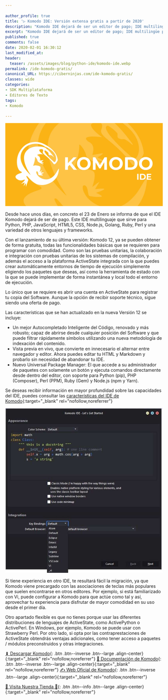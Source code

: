 ```yaml
---

author_profile: true
title: '▷ Komodo IDE: Versión extensa gratis a partir de 2020'
description: "Komodo IDE dejará de ser un editor de pago; IDE multilingüe para Python, PHP, JavaScript, HTML5, CSS, Node.js, Golang, Ruby, Perl y una variedad de otros lenguajes y frameworks"
excerpt: "Komodo IDE dejará de ser un editor de pago; IDE multilingüe para Python, PHP, JavaScript, HTML5, CSS, Node.js, Golang, Ruby, Perl y una variedad de otros lenguajes y frameworks"
published: true
comments: false
date: 2020-02-01 16:30:12
last_modified_at: 
header:
  teaser: /assets/images/blog/python-ide/komodo-ide.webp
permalink: /ide-komodo-gratis/
canonical_URL: https://ciberninjas.com/ide-komodo-gratis/
classes: wide
categories:
- SDK Multiplataforma
- Editores de Texto
tags:
- Komodo

---
```


![Logotipo del entorno de desarrollo o IDE denominado Komodo IDE](/assets/images/blog/python-ide/komodo-ide.webp "Logotipo del entorno de desarrollo o IDE denominado Komodo IDE")

Desde hace unos días, en concreto el 23 de Enero se informa de que el IDE Komodo dejará de ser de pago. Este IDE multilinguaje que sirve para Python, PHP, JavaScript, HTML5, CSS, Node.js, Golang, Ruby, Perl y una variedad de otros lenguajes y frameworks.

Con el lanzamiento de su última versión: Komodo 12, ya se pueden obtener de forma gratuita, todas las funcionalidades básicas que se requieren para programar con comodidad. Como son las pruebas unitarias, la colaboración e integración con pruebas unitarias de los sistemas de compilación, y además el acceso a la plataforma ActiveState integrada con la que puedes crear automáticamente entornos de tiempo de ejecución simplemente eligiendo los paquetes que deseas, así como la herramienta de estado con la que se puede implementar de forma instantánea y local todo el entorno de ejecución.

Lo único que se requiere es abrir una cuenta en ActiveState para registrar tu copia del Software. Aunque la opción de recibir soporte técnico, sigue siendo una oferta de pago.

Las características que se han actualizado en la nueva Versión 12 se incluye:

- Un mejor Autocompletado Inteligente del Código, renovado y más robusto; capaz de abrirse desde cualquier posición del Software y que puede filtrar rápidamente símbolos utilizando una nueva metodología de indexación del contenido.
- Vista previa en vivo, que convierte en innecesario el alternar entre navegador y editor. Ahora puedes editar tu HTML y Markdown y probarlo sin necesidad de abandonar tu IDE.
- Nuevo Universal Package Manager: El que accede a su administrador de paquetes con solamente un botón y ejecuta comandos directamente desde dentro del editor, con soporte para Python (pip), PHP (Composer), Perl (PPM), Ruby (Gem) y Node.js (npm y Yarn).

Se deseas recibir información en mayor profundidad sobre las capacidades del IDE, puedes consultar las [características del IDE de Komodo](https://www.activestate.com/products/komodo-ide/features/){:target="_blank" rel="nofollow,noreferrer"}

![Vista del entorno de desarrollo de Komodo](/assets/images/blog/komodo1.jpg "Vista del entorno de desarrollo de Komodo")

Si tiene experiencia en otro IDE, te resultará fácil la migración, ya que Komodo viene precargado con las asociaciones de teclas más populares que suelen encontrarse en otros editores. Por ejemplo, si está familiarizado con Vi, puede configurar a Komodo para que actúe como tal y así, aprovechar tu experiencia para disfrutar de mayor comodidad en su uso desde el primer día.

Otro apartado flexible es que no tienes porque usar las diferentes distribuciones de lenguajes de ActiveState, como ActivePython o ActivePerl. En Windows, por ejemplo, Komodo se puede usar con Strawberry Perl. Por otro lado, si opta por las contraprestaciones de ActiveState obtendrás ventajas adicionales, como tener acceso a paquetes / módulos preconstruidos y otras integraciones.

[⬇ Descargar Komodo](https://www.activestate.com/products/komodo-ide/download-ide/){: .btn .btn--inverse .btn--large .align-center}{:target="_blank" rel="nofollow,noreferrer"}
[📖 Documentación de Komodo](http://docs.activestate.com/komodo/12/){: .btn .btn--inverse .btn--large .align-center}{:target="_blank" rel="nofollow,noreferrer"}
[✍ Web Oficial de Komodo](https://www.activestate.com/products/komodo-ide/){: .btn .btn--inverse .btn--large .align-center}{:target="_blank" rel="nofollow,noreferrer"}


[🎁 Visita Nuestra Tienda 🎁](https://www.amazon.es/shop/cibercursos){: .btn .btn--info .btn--large .align-center}{:target="_blank" rel="nofollow,noreferrer"}
<!-- https://www.activestate.com/products/komodo-ide/ -->
<!-- https://www.i-programmer.info/news/90-tools/13411-activestate-komodo-ide-now-free.html -->
<!-- https://www.i-programmer.info/news/90-tools/13117-cyberchef-the-developers-ultimate-toolbox.html -->